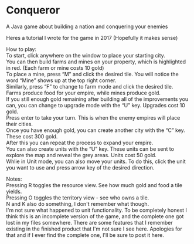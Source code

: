 # Conqueror
A Java game about building a nation and conquering your enemies

Heres a tutorial I wrote for the game in 2017 (Hopefully it makes sense)

How to play:  
To start, click anywhere on the window to place your starting city.  
You can then build farms and mines on your property, which is highlighted in red. (Each farm or mine costs 10 gold)  
To place a mine, press “M” and click the desired tile. You will notice the word “Mine” shows up at the top right corner.  
Similarly, press “F” to change to farm mode and click the desired tile.  
Farms produce food for your empire, while mines produce gold.  
If you still enough gold remaining after building all of the improvements you can, you can change to upgrade mode with the “U” key. Upgrades cost 10 gold.  
Press enter to take your turn. This is when the enemy empires will place their cities.  
Once you have enough gold, you can create another city with the “C” key. These cost 300 gold.  
After this you can repeat the process to expand your empire.  
You can also create units with the “U” key. These units can be sent to explore the map and reveal the grey areas. Units cost 50 gold.  
Whlie in Unit mode, you can also move your units. To do this, click the unit you want to use and press arrow key of the desired direction.  

Notes:  
Pressing R toggles the resource view. See how much gold and food a tile yields.  
Pressing O toggles the territory view - see who owns a tile.  
N and K also do something, I don't remember what though.  
I'm not sure what happened to unit functionality. To be completely honest I think this is an incomplete version of the game, and the complete one got lost in my files somewhere. There are some features that I remember existing in the finished product that I'm not sure I see here. Apologies for that and if I ever find the complete one, I'll be sure to post it here.
